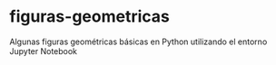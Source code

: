 # figuras-geometricas
Algunas figuras geométricas básicas en Python utilizando el entorno Jupyter Notebook
